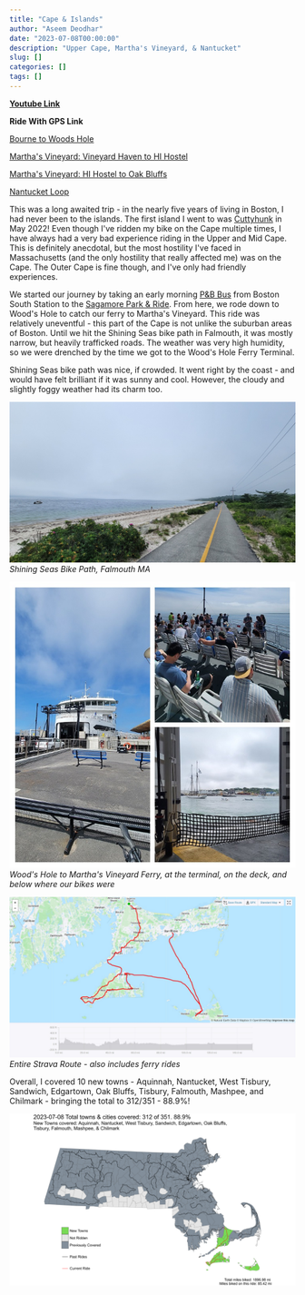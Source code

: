 ```yaml
---
title: "Cape & Islands"
author: "Aseem Deodhar"
date: "2023-07-08T00:00:00"
description: "Upper Cape, Martha's Vineyard, & Nantucket"
slug: []
categories: []
tags: []
---
```


[**Youtube Link**](https://youtu.be/QkJWLEODoVQ?feature=shared)

**Ride With GPS Link**

[Bourne to Woods Hole](https://ridewithgps.com/routes/43389712)

[Martha's Vineyard: Vineyard Haven to HI Hostel](https://ridewithgps.com/routes/43390920)

[Martha's Vineyard: HI Hostel to Oak Bluffs](https://ridewithgps.com/routes/43392473)

[Nantucket Loop](https://ridewithgps.com/routes/43392840)

This was a long awaited trip - in the nearly five years of living in Boston, I had never been to the islands. The first island I went to was [Cuttyhunk](https://ride351ma.bike/post/2022-05-23-south-coast-ing/) in May 2022! Even though I've ridden my bike on the Cape multiple times, I have always had a very bad experience riding in the Upper and Mid Cape. This is definitely anecdotal, but the most hostility I've faced in Massachusetts (and the only hostility that really affected me) was on the Cape. The Outer Cape is fine though, and I've only had friendly experiences.

We started our journey by taking an early morning [P&B Bus](https://www.p-b.com/schedules/) from Boston South Station to the [Sagamore Park & Ride](https://goo.gl/maps/38CzzmXaiYkChSkFA). From here, we rode down to Wood's Hole to catch our ferry to Martha's Vineyard. This ride was relatively uneventful - this part of the Cape is not unlike the suburban areas of Boston. Until we hit the Shining Seas bike path in Falmouth, it was mostly narrow, but heavily trafficked roads. The weather was very high humidity, so we were drenched by the time we got to the Wood's Hole Ferry Terminal.

Shining Seas bike path was nice, if crowded. It went right by the coast - and would have felt brilliant if it was sunny and cool. However, the cloudy and slightly foggy weather had its charm too.

![Shining Seas Bike Path, Falmouth MA](shining_seas.jpg)
*Shining Seas Bike Path, Falmouth MA*

![Wood's Hole to Martha's Vineyard Ferry, at the terminal, on the deck, and below where our bikes were](ferry_whmv.jpg)
*Wood's Hole to Martha's Vineyard Ferry, at the terminal, on the deck, and below where our bikes were*





![Entire Strava Route - also includes ferry rides](strava_day1.jpg) 
*Entire Strava Route - also includes ferry rides*

Overall, I covered 10 new towns - Aquinnah, Nantucket, West Tisbury, Sandwich, Edgartown, Oak Bluffs, Tisbury, Falmouth, Mashpee, and Chilmark - bringing the total to 312/351 - 88.9%!

![Cape & Islands](bike_routes_muni_2023-07-08.jpeg)
